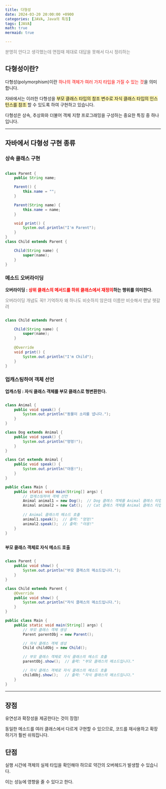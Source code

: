 ```yaml
---
title: 다형성
date: 2024-03-20 20:00:00 +0900
categories: [JAVA, Java의 특징]
tags: [JAVA]
math: true
mermaid: true

---
```

<span style="color:gray"> 분명히 안다고 생각했는데 면접때 제대로 대답을 못해서 다시 정리하는</span>

## **다형성이란?**

다형성(polymorphism)이란 <span style="color:red"> 하나의 객체가 여러 가지 타입을 가질 수 있는 것</span>을 의미합니다.

자바에서는 이러한 다형성을 <span style="background-color:#fff5b1">부모 클래스 타입의 참조 변수로 자식 클래스 타입의 인스턴스를 참조 </span>할 수 있도록 하여 구현하고 있습니다.

다형성은 상속, 추상화와 더불어 객체 지향 프로그래밍을 구성하는 중요한 특징 중 하나입니다.

<hr>

## **자바에서 다형성 구현 종류**


### **상속 클래스 구현**

```java

class Parent {
    public String name;

    Parent() {
        this.name = "";
    }

    Parent(String name) {
        this.name = name;
    }

    void print() {
        System.out.println("I'm Parent");
    }
}
class Child extends Parent {

	Child(String name) {
    	super(name);
    }
}
```

### **메소드 오버라이딩**

**오버라이딩 : <span style="color:red"> 상위 클래스의 메서드를 하위 클래스에서 재정의</span>하는 행위를 의미한다.**

<span style="color:gray">오버라이딩 개념도 꼭!! 기억하자 왜 하나도 비슷하지 않은데 이름만 비슷해서 맨날 헷갈려</span>

```java

class Child extends Parent {

	Child(String name) {
    	super(name);
    }
    
    @Override
    void print() {
    	System.out.println("I'm Child");
    }
}

```

### **업캐스팅하여 객체 선언**

**업캐스팅 : 자식 클래스 객체를 부모 클래스로 형변환한다.**

```java

class Animal {
    public void speak() {
        System.out.println("동물이 소리를 냅니다.");
    }
}

class Dog extends Animal {
    public void speak() {
        System.out.println("멍멍!");
    }
}

class Cat extends Animal {
    public void speak() {
        System.out.println("야옹!");
    }
}

public class Main {
    public static void main(String[] args) {
        // 업캐스팅하여 객체 선언
        Animal animal1 = new Dog();  // Dog 클래스 객체를 Animal 클래스 타입으로 업캐스팅
        Animal animal2 = new Cat();  // Cat 클래스 객체를 Animal 클래스 타입으로 업캐스팅
        
        // Animal 클래스의 메소드 호출
        animal1.speak();  // 출력: "멍멍!"
        animal2.speak();  // 출력: "야옹!"
    }
}



```


**부모 클래스 객체로 자식 메소드 호출**

```java

class Parent {
    public void show() {
        System.out.println("부모 클래스의 메소드입니다.");
    }
}

class Child extends Parent {
    @Override
    public void show() {
        System.out.println("자식 클래스의 메소드입니다.");
    }
}

public class Main {
    public static void main(String[] args) {
        // 부모 클래스 객체 생성
        Parent parentObj = new Parent();

        // 자식 클래스 객체 생성
        Child childObj = new Child();

        // 부모 클래스 객체로 자식 클래스의 메소드 호출
        parentObj.show();  // 출력: "부모 클래스의 메소드입니다."

        // 자식 클래스 객체로 자식 클래스의 메소드 호출
        childObj.show();   // 출력: "자식 클래스의 메소드입니다."
    }
}


```

<hr>

## **장점**

유연성과 확장성을 제공한다는 것이 장점!

동일한 메소드를 여러 클래스에서 다르게 구현할 수 있으므로, 코드를 재사용하고 확장하기가 훨씬 쉬워집니다. 


## **단점**

실행 시간에 객체의 실제 타입을 확인해야 하므로 약간의 오버헤드가 발생할 수 있습니다. 

이는 성능에 영향을 줄 수 있다고 한다.